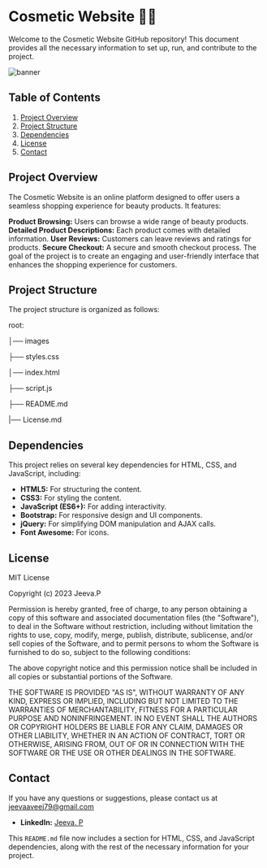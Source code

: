 # Cosmetic Website 🐱‍🏍 

Welcome to the Cosmetic Website GitHub repository! This document provides all the necessary information to set up, run, and contribute to the project.

![banner](https://github.com/jeeva79/jeeva79.github.io/assets/125794481/e4d32509-f31f-4b2a-948c-c8b3094d95e2)

## Table of Contents
1. [Project Overview](#project-overview)
2. [Project Structure](#project-structure)
3. [Dependencies](#dependencies)
4. [License](#license)
5. [Contact](#contact)

## Project Overview
The Cosmetic Website is an online platform designed to offer users a seamless shopping experience for beauty products. It features:

**Product Browsing:** Users can browse a wide range of beauty products.
**Detailed Product Descriptions:** Each product comes with detailed information.
**User Reviews:** Customers can leave reviews and ratings for products.
**Secure Checkout:** A secure and smooth checkout process.
The goal of the project is to create an engaging and user-friendly interface that enhances the shopping experience for customers.

## Project Structure
The project structure is organized as follows:

root:

│── images

├── styles.css

│── index.html

├── script.js

├── README.md

|── License.md 


## Dependencies

This project relies on several key dependencies for HTML, CSS, and JavaScript, including:

- **HTML5:** For structuring the content.
- **CSS3:** For styling the content.
- **JavaScript (ES6+):** For adding interactivity.
- **Bootstrap:** For responsive design and UI components.
- **jQuery:** For simplifying DOM manipulation and AJAX calls.
- **Font Awesome:** For icons.

## License

MIT License

Copyright (c) 2023 Jeeva.P

Permission is hereby granted, free of charge, to any person obtaining a copy
of this software and associated documentation files (the "Software"), to deal
in the Software without restriction, including without limitation the rights
to use, copy, modify, merge, publish, distribute, sublicense, and/or sell
copies of the Software, and to permit persons to whom the Software is
furnished to do so, subject to the following conditions:

The above copyright notice and this permission notice shall be included in all
copies or substantial portions of the Software.

THE SOFTWARE IS PROVIDED "AS IS", WITHOUT WARRANTY OF ANY KIND, EXPRESS OR
IMPLIED, INCLUDING BUT NOT LIMITED TO THE WARRANTIES OF MERCHANTABILITY,
FITNESS FOR A PARTICULAR PURPOSE AND NONINFRINGEMENT. IN NO EVENT SHALL THE
AUTHORS OR COPYRIGHT HOLDERS BE LIABLE FOR ANY CLAIM, DAMAGES OR OTHER
LIABILITY, WHETHER IN AN ACTION OF CONTRACT, TORT OR OTHERWISE, ARISING FROM,
OUT OF OR IN CONNECTION WITH THE SOFTWARE OR THE USE OR OTHER DEALINGS IN THE
SOFTWARE.

## Contact

If you have any questions or suggestions, please contact us at jeevaaveej79@gmail.com
- **LinkedIn:** [Jeeva. P](https://www.linkedin.com/in/jeeva-p-637323230)
  
This `README.md` file now includes a section for HTML, CSS, and JavaScript dependencies, along with the rest of the necessary information for your project.

